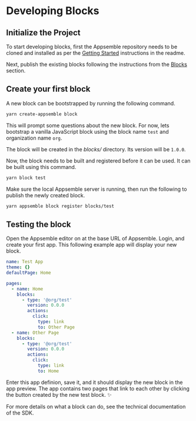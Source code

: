 # Developing Blocks

## Initialize the Project

<!--
XXX: To be replaced with `yarn create appsemble` when the tooling is ready to be published to npm.
-->

To start developing blocks, first the Appsemble repository needs to be cloned and installed as per
the [Getting Started](../README.md#getting-started) instructions in the readme.

<!--
XXX: It should be possible to simply use a `dev` version to load unpublished blocks in test apps.
-->

Next, publish the existing blocks following the instructions from the [Blocks](../README.md#blocks)
section.

## Create your first block

A new block can be bootstrapped by running the following command.

```sh
yarn create-appsemble block
```

This will prompt some questions about the new block. For now, lets bootstrap a vanilla JavaScript
block using the block name `test` and organization name `org`.

The block will be created in the _blocks/_ directory. Its version will be `1.0.0`.

Now, the block needs to be built and registered before it can be used. It can be built using this
command.

```sh
yarn block test
```

Make sure the local Appsemble server is running, then run the following to publish the newly created
block.

```sh
yarn appsemble block register blocks/test
```

## Testing the block

Open the Appsemble editor on at the base URL of Appsemble. Login, and create your first app. This
following example app will display your new block.

```yaml
name: Test App
theme: {}
defaultPage: Home

pages:
  - name: Home
    blocks:
      - type: '@org/test'
        version: 0.0.0
        actions:
          click:
            type: link
            to: Other Page
  - name: Other Page
    blocks:
      - type: '@org/test'
        version: 0.0.0
        actions:
          click:
            type: link
            to: Home
```

Enter this app definion, save it, and it should display the new block in the app preview. The app
contains two pages that link to each other by clicking the button created by the new test block. ✨

<!-- XXX: Render the JSDoc -->

For more details on what a block can do, see the technical documentation of the SDK.
